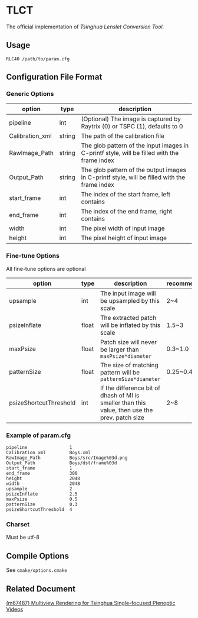 # TLCT

The official implementation of *Tsinghua Lenslet Conversion Tool*.

## Usage

```shell
RLC40 /path/to/param.cfg
```

## Configuration File Format

### Generic Options

| option          | type   | description                                                                                  |
|-----------------|--------|----------------------------------------------------------------------------------------------|
| pipeline        | int    | (Optional) The image is captured by Raytrix (0) or TSPC (1), defaults to 0                   |
| Calibration_xml | string | The path of the calibration file                                                             |
| RawImage_Path   | string | The glob pattern of the input images in C-printf style, will be filled with the frame index  |
| Output_Path     | string | The glob pattern of the output images in C-printf style, will be filled with the frame index |
| start_frame     | int    | The index of the start frame, left contains                                                  |
| end_frame       | int    | The index of the end frame, right contains                                                   |
| width           | int    | The pixel width of input image                                                               |
| height          | int    | The pixel height of input image                                                              |

### Fine-tune Options

All fine-tune options are optional

| option                 | type  | description                                                                                    | recommend | default |
|------------------------|-------|------------------------------------------------------------------------------------------------|-----------|---------|
| upsample               | int   | The input image will be upsampled by this scale                                                | 2~4       | 2       |
| psizeInflate           | float | The extracted patch will be inflated by this scale                                             | 1.5~3     | 2.598   |
| maxPsize               | float | Patch size will never be larger than `maxPsize*diameter`                                       | 0.3~1.0   | 0.5     |
| patternSize            | float | The size of matching pattern will be `patternSize*diameter`                                    | 0.25~0.4  | 0.3     |
| psizeShortcutThreshold | int   | If the difference bit of dhash of MI is smaller than this value, then use the prev. patch size | 2~8       | 4       |

### Example of param.cfg

```
pipeline                1
Calibration_xml         Boys.xml
RawImage_Path           Boys/src/Image%03d.png
Output_Path             Boys/dst/frame%03d
start_frame             1
end_frame               300
height                  2048
width                   2048
upsample                2
psizeInflate            2.5
maxPsize                0.5
patternSize             0.3
psizeShortcutThreshold  4
```

### Charset

Must be utf-8

## Compile Options

See `cmake/options.cmake`

## Related Document

[(m67487) Multiview Rendering for Tsinghua Single-focused Plenoptic Videos](https://dms.mpeg.expert/doc_end_user/current_document.php?id=92666)

